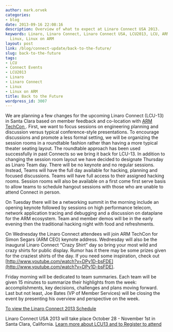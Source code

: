 ```yaml
---
author: mark.orvek
categories:
- blog
date: 2013-09-16 22:08:16
description: Overview of what to expect at Linaro Connect USA 2013.
keywords: Linaro, Linaro Connect, Linaro Connect USA, LCU2013, LCU, ARM, ARM TechCon,
  Linux, Linux on ARM
layout: post
link: /blog/connect-update/back-to-the-future/
slug: back-to-the-future
tags:
- LCU
- Connect Events
- LCU2013
- Linaro
- Linaro Connect
- Linux
- Linux on ARM
title: Back to the Future
wordpress_id: 3007
---
```


We are planning a few changes for the upcoming Linaro Connect (LCU-13) in Santa Clara based on member feedback and co-location with [ARM TechCon ](http://www.arm.com/about/events/arm-techcon-2013.php). First, we want to focus sessions on engineering planning and discussion versus typical conference-style presentations. To encourage discussions and promote a less formal setting, we will be organizing the session rooms in a roundtable fashion rather than having a more typical theater seating layout. The roundtable approach has been used successfully in past Connects so we bring it back for LCU-13. In addition to changing the session room layout we have decided to designate Thursday as Linaro Team day. There will be no keynote and no regular sessions. Instead, Teams will have the full day available for hacking, planning and focused discussions. Teams will have full access to their assigned hacking rooms. Session rooms will also be available on a first come first serve basis to allow teams to schedule hangout sessions with those who are unable to attend Connect in person.


On Tuesday there will be a networking summit in the morning include an opening keynote followed by sessions on high performance telecom, network application tracing and debugging and a discussion on dataplane for the ARM ecosystem. Team and member demos will be in the early evening then the traditional hacking night with food and refreshments.




On Wednesday the Linaro Connect attendees will join ARM TechCon for Simon Segars (ARM CEO) keynote address. Wednesday will also be the inaugural Linaro Connect “Crazy Shirt” day so bring your most wild and crazy shirts for public display. Rumor has it there may be some prizes given for the craziest shirts of the day. If you need some inspiration, check out [http://www.youtube.com/watch?v=DPy1D-bsFDE](http://www.youtube.com/watch?v=DPy1D-bsFDE).




Friday morning will be dedicated to team summaries. Each team will be given 15 minutes to summarize their highlights from the week: accomplishments, key decisions, challenges and plans moving forward. Last but not least, Joe Bates (VP of Member Services) will be closing the event by presenting his overview and perspective on the week.




[To view the Linaro Connect 2013 Schedule](http://lcu-13.zerista.com/event/summary?group=location&owner=other&owner_id=524321)




Linaro Connect USA 2013 will take place October 28 - November 1st in Santa Clara, California. [Learn more about LCU13 and to Register to attend ](http://connect.linaro.org/lcu13/)